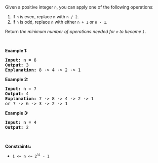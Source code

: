 Given a positive integer `` n ``,&nbsp;you can apply one of the following&nbsp;operations:

1.   If `` n `` is even, replace `` n `` with `` n / 2 ``.
2.   If `` n `` is odd, replace `` n `` with either `` n + 1 `` or `` n - 1 ``.

Return _the minimum number of operations needed for `` n `` to become `` 1 ``_.

&nbsp;

__Example 1:__

<pre>
<strong>Input:</strong> n = 8
<strong>Output:</strong> 3
<strong>Explanation:</strong> 8 -&gt; 4 -&gt; 2 -&gt; 1
</pre>

__Example 2:__

<pre>
<strong>Input:</strong> n = 7
<strong>Output:</strong> 4
<strong>Explanation: </strong>7 -&gt; 8 -&gt; 4 -&gt; 2 -&gt; 1
or 7 -&gt; 6 -&gt; 3 -&gt; 2 -&gt; 1
</pre>

__Example 3:__

<pre>
<strong>Input:</strong> n = 4
<strong>Output:</strong> 2
</pre>

&nbsp;

__Constraints:__

*   <code>1 &lt;= n &lt;= 2<sup>31</sup> - 1</code>